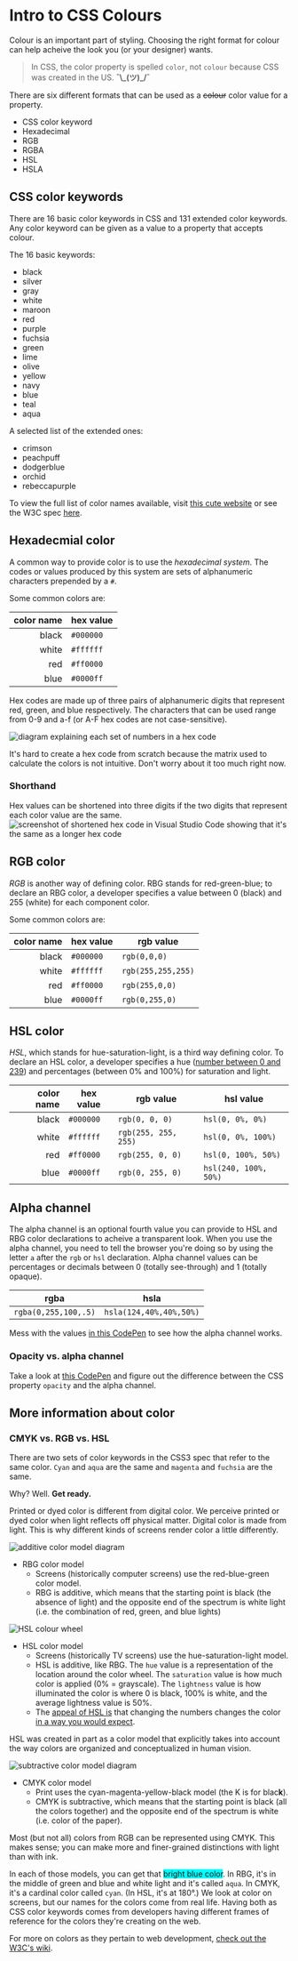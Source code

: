<!-- Student takeaway: -->
<!--Student will be able to:
- Name the three standard color formats
- Identify which of the three standard color formats accept alpha values
- Use a alpha channel color to make a heading's background partially see-through
 -->
# Intro to CSS Colours

Colour is an important part of styling. Choosing the right format for colour can help acheive the look you (or your designer) wants.

> In CSS, the color property is spelled `color`, not `colour` because CSS was created in the US. **¯\\\_(ツ)_/¯**

There are six different formats that can be used as a ~~colour~~ color value for a property.
* CSS color keyword
* Hexadecimal
* RGB
* RGBA
* HSL
* HSLA

## CSS color keywords 
There are 16 basic color keywords in CSS and 131 extended color keywords. Any color keyword can be given as a value to a property that accepts colour.

The 16 basic keywords:
* black
* silver
* gray
* white
* maroon
* red
* purple
* fuchsia
* green
* lime
* olive
* yellow
* navy
* blue
* teal
* aqua

A selected list of the extended ones:
* crimson
* peachpuff
* dodgerblue
* orchid
* rebeccapurple

To view the full list of color names available, visit [this cute website](http://colours.neilorangepeel.com/) or see the W3C spec [here](https://www.w3.org/TR/css-color-3/#notes).

## Hexadecmial color

A common way to provide color is to use the _hexadecimal system_. The codes or values produced by this system are sets of alphanumeric characters prepended by a `#`.

Some common colors are:

| color name | hex value |
| ---: | --- |
| black | `#000000` |
| white| `#ffffff` |
| red| `#ff0000` |
| blue| `#0000ff` |

Hex codes are made up of three pairs of alphanumeric digits that represent red, green, and blue respectively. The characters that can be used range from 0-9 and a-f (or A-F hex codes are not case-sensitive). 

![diagram explaining each set of numbers in a hex code](https://hychalknotes.s3.amazonaws.com/hex-codes-case-insensitive.png)

It's hard to create a hex code from scratch because the matrix used to calculate the colors is not intuitive. Don't worry about it too much right now.

### Shorthand

Hex values can be shortened into three digits if the two digits that represent each color value are the same.
![screenshot of shortened hex code in Visual Studio Code showing that it's the same as a longer hex code](https://hychalknotes.s3.amazonaws.com/hex-codes-shortened.png)

## RGB color
_RGB_ is another way of defining color. RBG stands for red-green-blue; to declare an RBG color, a developer specifies a value between 0 (black) and 255 (white) for each component color.

Some common colors are:

| color name | hex value | rgb value|
| ---: | --- | --- |
| black | `#000000` | `rgb(0,0,0)`|
| white| `#ffffff` | `rgb(255,255,255)`|
| red| `#ff0000` | `rgb(255,0,0)`|
| blue| `#0000ff` |`rgb(0,255,0) `|

## HSL color
_HSL_, which stands for hue-saturation-light, is a third way defining color. To declare an HSL color, a developer specifies a hue ([number between 0 and 239](https://stackoverflow.com/questions/1290190/why-are-max-values-for-saturation-and-hue-are-240-and-239-respectively)) and percentages (between 0% and 100%) for saturation and light.

| color name | hex value | rgb value| hsl value|
| ---: | --- | --- |---|
| black | `#000000` | `rgb(0, 0, 0)`| `hsl(0, 0%, 0%)`|
| white| `#ffffff` | `rgb(255, 255, 255)`| `hsl(0, 0%, 100%)`|
| red| `#ff0000` | `rgb(255, 0, 0)`| `hsl(0, 100%, 50%)`|
| blue| `#0000ff` |`rgb(0, 255, 0)` | `hsl(240, 100%, 50%)`|

## Alpha channel
The alpha channel is an optional fourth value you can provide to HSL and RBG color declarations to acheive a transparent look. When you use the alpha channel, you need to tell the browser you're doing so by using the letter `a` after the `rgb` or `hsl` declaration. Alpha channel values can be percentages or decimals between 0 (totally see-through) and 1 (totally opaque).

|rgba|hsla|
---|---
`rgba(0,255,100,.5)` | `hsla(124,40%,40%,50%)`

Mess with the values [in this CodePen](https://codepen.io/hackeryou/pen/YRyQvR) to see how the alpha channel works.

<!-- <iframe src="https://codepen.io/hackeryou/pen/YRyQvR" height="400" width="600"></iframe> -->

### Opacity vs. alpha channel
Take a look at [this CodePen](https://codepen.io/hackeryou/pen/QJjgNL) and figure out the difference between the CSS property `opacity` and the alpha channel.
<!-- Explain to students that opacity affects all of an element's children -->
<!-- <iframe src="https://codepen.io/hackeryou/pen/QJjgNL" height="400" width="600"></iframe> -->

## More information about color

### CMYK vs. RGB vs. HSL
There are two sets of color keywords in the CSS3 spec that refer to the same color. `Cyan` and `aqua` are the same and `magenta` and `fuchsia` are the same.

Why? Well. **Get ready.**

Printed or dyed color is different from digital color. We perceive printed or dyed color when light reflects off physical matter. Digital color is made from light. This is why different kinds of screens render color a little differently.

![additive color model diagram](http://www.mobiliodevelopment.com/wp-content/uploads/2012/04/RGB-colors.gif)
* RBG color model
	* Screens (historically computer screens) use the red-blue-green color model. 
	* RBG is additive, which means that the starting point is black (the absence of light) and the opposite end of the spectrum is white light (i.e. the combination of red, green, and blue lights)

![HSL colour wheel](https://uwdigipub.files.wordpress.com/2014/11/hsl-color-wheel-pagespeed-ce-if6-exzipy.png)

* HSL color model
	* Screens (historically TV screens) use the hue-saturation-light model.
	* HSL is additive, like RBG. The `hue` value is a representation of the location around the color wheel. The `saturation` value is how much color is applied (0% = grayscale). The `lightness` value is how illuminated the color is where 0 is black, 100% is white, and the average lightness value is 50%.
	* The [appeal of HSL is](https://www.w3.org/wiki/CSS3/Color/HSL) that changing the numbers changes the color [in a way you would expect](https://css-tricks.com/examples/HSLaExplorer/). 

HSL was created in part as a color model that explicitly takes into account the way colors are organized and conceptualized in human vision. 

![subtractive color model diagram](http://archive.xaraxone.com/webxealot/workbook40/color_01.gif)

* CMYK color model
	* Print uses the cyan-magenta-yellow-black model (the K is for blac**k**).
	* CMYK is subtractive, which means that the starting point is black (all the colors together) and the opposite end of the spectrum is white (i.e. color of the paper).

Most (but not all) colors from RGB can be represented using CMYK. This makes sense; you can make more and finer-grained distinctions with light than with ink.

In each of those models, you can get that <span style="background-color:cyan;">bright blue color</span>.  In RBG, it's in the middle of green and blue and white light and it's called `aqua`. In CMYK, it's a cardinal color called `cyan`. (In HSL, it's at 180°.) We look at color on screens, but our names for the colors come from real life. Having both as CSS color keywords comes from developers having different frames of reference for the colors they're creating on the web. 

For more on colors as they pertain to web development, [check out the W3C's wiki](https://www.w3.org/wiki/CSS3/Color).




